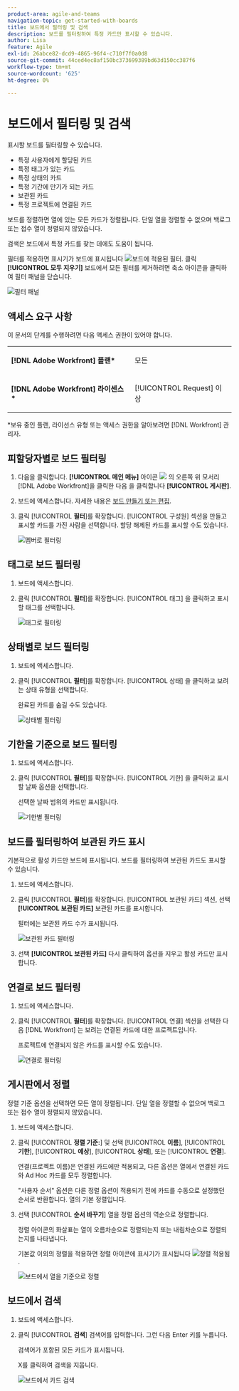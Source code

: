 ```yaml
---
product-area: agile-and-teams
navigation-topic: get-started-with-boards
title: 보드에서 필터링 및 검색
description: 보드를 필터링하여 특정 카드만 표시할 수 있습니다.
author: Lisa
feature: Agile
exl-id: 26abce82-dcd9-4865-96f4-c710f7f0a0d8
source-git-commit: 44ced4ec8af150bc373699389bd63d150cc387f6
workflow-type: tm+mt
source-wordcount: '625'
ht-degree: 0%

---
```


# 보드에서 필터링 및 검색

표시할 보드를 필터링할 수 있습니다.

* 특정 사용자에게 할당된 카드
* 특정 태그가 있는 카드
* 특정 상태의 카드
* 특정 기간에 만기가 되는 카드
* 보관된 카드
* 특정 프로젝트에 연결된 카드

보드를 정렬하면 열에 있는 모든 카드가 정렬됩니다. 단일 열을 정렬할 수 없으며 백로그 또는 접수 열이 정렬되지 않았습니다.

검색은 보드에서 특정 카드를 찾는 데에도 도움이 됩니다.

필터를 적용하면 표시기가 보드에 표시됩니다 ![보드에 적용된 필터](assets/boards-filterapplied-30x30.png). 클릭 **[!UICONTROL 모두 지우기]** 보드에서 모든 필터를 제거하려면 축소 아이콘을 클릭하여 필터 패널을 닫습니다.

![필터 패널](assets/boards-all-filters-collapsed-0823.png)

## 액세스 요구 사항

이 문서의 단계를 수행하려면 다음 액세스 권한이 있어야 합니다.

<table style="table-layout:auto"> 
 <col> 
 <col> 
 <tbody> 
  <tr> 
   <td role="rowheader"><strong>[!DNL Adobe Workfront] 플랜*</strong></td> 
   <td> <p>모든</p> </td> 
  </tr> 
  <tr> 
   <td role="rowheader"><strong>[!DNL Adobe Workfront] 라이센스*</strong></td> 
   <td> <p>[!UICONTROL Request] 이상</p> </td> 
  </tr> 
 </tbody> 
</table>

&#42;보유 중인 플랜, 라이선스 유형 또는 액세스 권한을 알아보려면 [!DNL Workfront] 관리자.

## 피할당자별로 보드 필터링

1. 다음을 클릭합니다. **[!UICONTROL 메인 메뉴]** 아이콘 ![](assets/main-menu-icon.png) 의 오른쪽 위 모서리 [!DNL Adobe Workfront]을 클릭한 다음 을 클릭합니다 **[!UICONTROL 게시판]**.
1. 보드에 액세스합니다. 자세한 내용은 [보드 만들기 또는 편집](../../agile/get-started-with-boards/create-edit-board.md).
1. 클릭 [!UICONTROL **필터**]&#x200B;를 확장합니다. [!UICONTROL 구성원] 섹션을 만들고 표시할 카드를 가진 사람을 선택합니다. 할당 해제된 카드를 표시할 수도 있습니다.

   ![멤버로 필터링](assets/boards-filter-by-assignees-0822.png)

## 태그로 보드 필터링

1. 보드에 액세스합니다.
1. 클릭 [!UICONTROL **필터**]&#x200B;를 확장합니다. [!UICONTROL 태그] 을 클릭하고 표시할 태그를 선택합니다.

   ![태그로 필터링](assets/boards-filter-by-tags-0822.png)

## 상태별로 보드 필터링

1. 보드에 액세스합니다.
1. 클릭 [!UICONTROL **필터**]&#x200B;를 확장합니다. [!UICONTROL 상태] 을 클릭하고 보려는 상태 유형을 선택합니다.

   완료된 카드를 숨길 수도 있습니다.

   ![상태별 필터링](assets/boards-filter-by-status-0822.png)

## 기한을 기준으로 보드 필터링

1. 보드에 액세스합니다.
1. 클릭 [!UICONTROL **필터**]&#x200B;를 확장합니다. [!UICONTROL 기한] 을 클릭하고 표시할 날짜 옵션을 선택합니다.

   선택한 날짜 범위의 카드만 표시됩니다.

   ![기한별 필터링](assets/boards-filter-by-due-date-0822.png)

## 보드를 필터링하여 보관된 카드 표시

기본적으로 활성 카드만 보드에 표시됩니다. 보드를 필터링하여 보관된 카드도 표시할 수 있습니다.

1. 보드에 액세스합니다.
1. 클릭 [!UICONTROL **필터**]&#x200B;를 확장합니다. [!UICONTROL 보관된 카드] 섹션, 선택 **[!UICONTROL 보관된 카드]** 보관된 카드를 표시합니다.

   필터에는 보관된 카드 수가 표시됩니다.

   ![보관된 카드 필터링](assets/boards-filter-by-archived-cards_0822.png)

1. 선택 **[!UICONTROL 보관된 카드]** 다시 클릭하여 옵션을 지우고 활성 카드만 표시합니다.

## 연결로 보드 필터링

1. 보드에 액세스합니다.
1. 클릭 [!UICONTROL **필터**]&#x200B;를 확장합니다. [!UICONTROL 연결] 섹션을 선택한 다음 [!DNL Workfront] 는 보려는 연결된 카드에 대한 프로젝트입니다.

   프로젝트에 연결되지 않은 카드를 표시할 수도 있습니다.

   ![연결로 필터링](assets/boards-filter-by-connection.png)

## 게시판에서 정렬

정렬 기준 옵션을 선택하면 모든 열이 정렬됩니다. 단일 열을 정렬할 수 없으며 백로그 또는 접수 열이 정렬되지 않았습니다.

1. 보드에 액세스합니다.
1. 클릭 [!UICONTROL **정렬 기준:**] 및 선택 [!UICONTROL **이름**], [!UICONTROL **기한**], [!UICONTROL **예상**], [!UICONTROL **상태**], 또는 [!UICONTROL **연결**].

   연결(프로젝트 이름)은 연결된 카드에만 적용되고, 다른 옵션은 열에서 연결된 카드와 Ad Hoc 카드를 모두 정렬합니다.

   &quot;사용자 순서&quot; 옵션은 다른 정렬 옵션이 적용되기 전에 카드를 수동으로 설정했던 순서로 반환합니다. 열의 기본 정렬입니다.

1. 선택 [!UICONTROL **순서 바꾸기**] 열을 정렬 옵션의 역순으로 정렬합니다.

   정렬 아이콘의 화살표는 열이 오름차순으로 정렬되는지 또는 내림차순으로 정렬되는지를 나타냅니다.

   기본값 이외의 정렬을 적용하면 정렬 아이콘에 표시기가 표시됩니다 ![정렬 적용됨](assets/sort-applied-boards.png).

   ![보드에서 열을 기준으로 정렬](assets/sort-by-columns-in-board.png)

## 보드에서 검색

1. 보드에 액세스합니다.
1. 클릭 [!UICONTROL **검색**] 검색어를 입력합니다. 그런 다음 Enter 키를 누릅니다.

   검색어가 포함된 모든 카드가 표시됩니다.

   X를 클릭하여 검색을 지웁니다.

   ![보드에서 카드 검색](assets/boards-searchbox.png)
